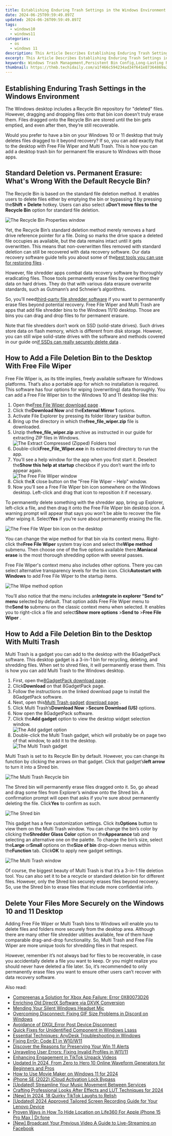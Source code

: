 ```yaml
---
title: Establishing Enduring Trash Settings in the Windows Environment
date: 2024-06-25T09:59:49.897Z
updated: 2024-06-26T09:59:49.897Z
tags:
  - windows10
  - windows11
categories:
  - os
  - windows 11
description: This Article Describes Establishing Enduring Trash Settings in the Windows Environment
excerpt: This Article Describes Establishing Enduring Trash Settings in the Windows Environment
keywords: Windows Trash Management,Persistent Bin Config,Long-Lasting Recycle Settings,Permanent Waste Options,Deleted Items Retention,Environmental Dump Features,Stable Trash Presets
thumbnail: https://thmb.techidaily.com/a1f466c594234ad34f641e87364869a2929ae1aee45db635b3f848c5daefbda2.jpg
---
```


## Establishing Enduring Trash Settings in the Windows Environment

 The Windows desktop includes a Recycle Bin repository for "deleted" files. However, dragging and dropping files onto that bin icon doesn’t truly erase them. Files dragged onto the Recycle Bin are stored until the bin gets emptied, and even after then, they’re still recoverable.

 Would you prefer to have a bin on your Windows 10 or 11 desktop that truly deletes files dragged to it beyond recovery? If so, you can add exactly that to the desktop with Free File Wiper and Multi Trash. This is how you can add a desktop trash bin for permanent file erasure to Windows with those apps.

## Standard Deletion vs. Permanent Erasure: What's Wrong With the Default Recycle Bin?

 The Recycle Bin is based on the standard file deletion method. It enables users to delete files either by emptying the bin or bypassing it by pressing the**Shift + Delete** hotkey. Users can also select a**Don’t move files to the Recycle Bin** option for standard file deletion.

![The Recycle Bin Properties window](https://static1.makeuseofimages.com/wordpress/wp-content/uploads/2023/02/recycle-bin-properties-option.jpg)

 Yet, the Recycle Bin’s standard deletion method merely removes a hard drive reference pointer for a file. Doing so marks the drive space a deleted file occupies as available, but the data remains intact until it gets overwritten. This means that non-overwritten files removed with standard deletion can still be recovered with data recovery software. Our data recovery software guide tells you about some of the[best tools you can use for restoring files](https://www.makeuseof.com/best-data-recovery-software/) .

 However, file shredder apps combat data recovery software by thoroughly eradicating files. Those tools permanently erase files by overwriting their data on hard drives. They do that with various data erasure overwrite standards, such as Gutmann’s and Schneier’s algorithms.

 So, you’ll need[third-party file shredder software](https://www.makeuseof.com/best-file-shredder-programs/) if you want to permanently erase files beyond potential recovery. Free File Wiper and Multi Trash are apps that add file shredder bins to the Windows 11/10 desktop. Those are bins you can drag and drop files to for permanent erasure.

 Note that file shredders don’t work on SSD (solid-state drives). Such drives store data on flash memory, which is different from disk storage. However, you can still wipe solid-state drives with the software and methods covered in our guide on[if SSDs can really securely delete data](https://www.makeuseof.com/tag/ssd-secure-delete-data/) .

## How to Add a File Deletion Bin to the Desktop With Free File Wiper

 Free File Wiper is, as its title implies, freely available software for Windows platforms. That’s also a portable app for which no installation is required. This software has four options for wiping (overwriting) data thoroughly. You can add a Free File Wiper bin to the Windows 10 and 11 desktop like this:

1. Open the[Free File Wiper download page](https://www.softpedia.com/get/Security/Secure-cleaning/Free-File-Wiper.shtml) .
2. Click the**Download Now** and the**External Mirror 1** options.
3. Activate File Explorer by pressing its folder library taskbar button.
4. Bring up the directory in which the**free\_file\_wiper.zip** file is downloaded.
5. Unzip the**free\_file\_wiper.zip** archive as instructed in our guide for extracting ZIP files in Windows.  
![The Extract Compressed (Zipped) Folders tool](https://static1.makeuseofimages.com/wordpress/wp-content/uploads/2023/02/extract-compressed-file-tool.jpg)
6. Double-click**Free\_File\_Wiper.exe** in its extracted directory to run the app.
7. You’ll see a help window for the app when you first start it. Deselect the**Show this help at startup** checkbox if you don’t want the info to appear again.  
![The Free File Wiper window](https://static1.makeuseofimages.com/wordpress/wp-content/uploads/2023/02/free-file-wiper-window.jpg)
8. Click the**X** close button on the "Free File Wiper – Help" window.
9. Now you’ll see a Free File Wiper bin icon somewhere on the Windows desktop. Left-click and drag that icon to reposition it if necessary.

 To permanently delete something with the shredder app, bring up Explorer, left-click a file, and then drag it onto the Free File Wiper bin desktop icon. A warning prompt will appear that says you won’t be able to recover the file after wiping it. Select**Yes** if you’re sure about permanently erasing the file.

![The Free File Wiper bin icon on the desktop](https://static1.makeuseofimages.com/wordpress/wp-content/uploads/2023/02/free-file-wiper-bin-icon.jpg)

 You can change the wipe method for that bin via its context menu. Right-click the**Free File Wiper** system tray icon and select the**Wipe method** submenu. Then choose one of the five options available there.**Maniacal erase** is the most thorough shredding option with several passes.

 Free File Wiper's context menu also includes other options. There you can select alternative transparency levels for the bin icon. Click**Autostart with Windows** to add Free File Wiper to the startup items.

![The Wipe method option](https://static1.makeuseofimages.com/wordpress/wp-content/uploads/2023/02/wipe-method-option.jpg)

 You’ll also notice that the menu includes an**Integrate in explorer “Send to” menu** selected by default. That option adds Free File Wiper menu to the**Send to** submenu on the classic context menu when selected. It enables you to right-click a file and select**Show more options** \>**Send to** \>**Free File Wiper** .

## How to Add a File Deletion Bin to the Desktop With Multi Trash

 Multi Trash is a gadget you can add to the desktop with the 8GadgetPack software. This desktop gadget is a 3-in-1 bin for recycling, deleting, and shredding files. When set to shred files, it will permanently erase them. This is how you can add Multi Trash to the Windows desktop.

1. First, open the[8GadgetPack download page](https://8gadgetpack.net/) .
2. Click**Download** on that 8GadgetPack page.
3. Follow the instructions on the linked download page to install the 8GadgetPack software.
4. Next, open this[Multi Trash gadget](https://www.softpedia.com/get/Windows-Widgets/System-Utilities/Multi-Trash.shtml) [download page](http://www.softpedia.com/get/Windows-Widgets/System-Utilities/Multi-Trash.shtml) .
5. Click Multi Trash’s**Download Now** \>**Secure Download (US)** options.
6. Now open the 8GadgetPack software.
7. Click the**Add gadget** option to view the desktop widget selection window.  
![The Add gadget option](https://static1.makeuseofimages.com/wordpress/wp-content/uploads/2023/02/add-gadget-option.jpg)
8. Double-click the Multi Trash gadget, which will probably be on page two of that window, to add it to the desktop.  
![The Multi Trash gadget](https://static1.makeuseofimages.com/wordpress/wp-content/uploads/2023/02/multi-trash-button.jpg)

 Multi Trash is set to its Recycle Bin by default. However, you can change its function by clicking the arrows on that gadget. Click that gadget’s**left arrow** to turn it into a Shred bin.

![The Multi Trash Recycle bin](https://static1.makeuseofimages.com/wordpress/wp-content/uploads/2023/02/the-multi-trash-recycle-bin.jpg)

 The Shred bin will permanently erase files dragged onto it. So, go ahead and drag some files from Explorer’s window onto the Shred bin. A confirmation prompt will open that asks if you’re sure about permanently deleting the file. Click**Yes** to confirm as such.

![The Shred bin](https://static1.makeuseofimages.com/wordpress/wp-content/uploads/2023/02/the-shred-bin.jpg)

 This gadget has a few customization settings. Click its**Options** button to view them on the Multi Trash window. You can change the bin’s color by clicking the**Shredder Glass Color** option on the**Appearance** tab and selecting an alternative one on the palette. To change the bin’s size, select the**Large** or**Small** options on the**Size of bin** drop-down menus within the**Function** tab. Click**OK** to apply new gadget settings.

![The Multi Trash window](https://static1.makeuseofimages.com/wordpress/wp-content/uploads/2023/02/multi-trash-settings.jpg)

 Of course, the biggest beauty of Multi Trash is that it’s a 3-in-1 file deletion tool. You can also set it to be a recycle or standard deletion bin for different files. However, only the Shred bin securely erases files beyond recovery. So, use the Shred bin to erase files that include more confidential info.

## Delete Your Files More Securely on the Windows 10 and 11 Desktop

 Adding Free File Wiper or Multi Trash bins to Windows will enable you to delete files and folders more securely from the desktop area. Although there are many other file shredder utilities available, few of them have comparable drag-and-drop functionality. So, Multi Trash and Free File Wiper are more unique tools for shredding files in that respect.

 However, remember it’s not always bad for files to be recoverable, in case you accidentally delete a file you want to keep. Or you might realize you should never have deleted a file later. So, it’s recommended to only permanently erase files you want to ensure other users can’t recover with data recovery software.

<ins class="adsbygoogle"
     style="display:block"
     data-ad-format="autorelaxed"
     data-ad-client="ca-pub-7571918770474297"
     data-ad-slot="1223367746"></ins>



<ins class="adsbygoogle"
     style="display:block"
     data-ad-client="ca-pub-7571918770474297"
     data-ad-slot="8358498916"
     data-ad-format="auto"
     data-full-width-responsive="true"></ins>

<span class="atpl-alsoreadstyle">Also read:</span>
<div><ul>
<li><a href="https://win11.techidaily.com/compreenas-a-solution-for-xbox-app-failure-error-0x80073d26/"><u>Compreenas a Solution for Xbox App Failure: Error 0X80073D26</u></a></li>
<li><a href="https://win11.techidaily.com/enriching-old-directx-software-via-dxvk-conversion/"><u>Enriching Old DirectX Software via DXVK Conversion</u></a></li>
<li><a href="https://win11.techidaily.com/mending-your-silent-windows-headset-mic/"><u>Mending Your Silent Windows Headset Mic</u></a></li>
<li><a href="https://win11.techidaily.com/overcoming-disconnect-fixing-gif-size-problems-in-discord-on-windows/"><u>Overcoming Disconnect: Fixing GIF Size Problems in Discord on Windows</u></a></li>
<li><a href="https://win11.techidaily.com/avoidance-of-dxgierror-post-device-disconnect/"><u>Avoidance of DXGI_Error Post Device Disconnect</u></a></li>
<li><a href="https://win11.techidaily.com/quick-fixes-for-unidentified-component-in-windows-lsass/"><u>Quick Fixes for Unidentified Component in Windows Lsass</u></a></li>
<li><a href="https://win11.techidaily.com/essential-techniques-anydesk-troubleshooting-in-windows/"><u>Essential Techniques: AnyDesk Troubleshooting in Windows</u></a></li>
<li><a href="https://win11.techidaily.com/fixing-err0r-code-e1-in-w10w11/"><u>Fixing Err0r: Code E1 in W10/W11</u></a></li>
<li><a href="https://win11.techidaily.com/discover-the-reasons-for-preserving-your-win-11-alerts/"><u>Discover the Reasons for Preserving Your Win 11 Alerts</u></a></li>
<li><a href="https://win11.techidaily.com/unraveling-user-errors-fixing-invalid-profiles-in-w1111/"><u>Unraveling User Errors: Fixing Invalid Profiles in W11/11</u></a></li>
<li><a href="https://extra-resources.techidaily.com/enhancing-engagement-in-tiktok-unpack-videos/"><u>Enhancing Engagement in TikTok Unpack Videos</u></a></li>
<li><a href="https://ai-video-apps.techidaily.com/updated-in-2024-from-zero-to-hero-10-online-waveform-generators-for-beginners-and-pros/"><u>Updated In 2024, From Zero to Hero 10 Online Waveform Generators for Beginners and Pros</u></a></li>
<li><a href="https://extra-skills.techidaily.com/how-to-use-movie-maker-on-windows-11-for-2024/"><u>How to Use Movie Maker on Windows 11 for 2024</u></a></li>
<li><a href="https://activate-lock.techidaily.com/iphone-se-2022-icloud-activation-lock-bypass-by-drfone-ios/"><u>iPhone SE (2022) iCloud Activation Lock Bypass</u></a></li>
<li><a href="https://some-guidance.techidaily.com/updated-streamline-your-music-movement-between-services/"><u>[Updated] Streamline Your Music Movement Between Services</u></a></li>
<li><a href="https://extra-lessons.techidaily.com/crafting-professional-looks-after-effects-and-lut-techniques-for-2024/"><u>Crafting Professional Looks  After Effects and LUT Techniques for 2024</u></a></li>
<li><a href="https://tiktok-videos.techidaily.com/new-in-2024-18-quirky-tiktok-laughs-to-relish/"><u>[New] In 2024, 18 Quirky TikTok Laughs to Relish</u></a></li>
<li><a href="https://screen-recording.techidaily.com/updated-2024-approved-tailored-screen-recording-guide-for-your-lenovo-device/"><u>[Updated] 2024 Approved  Tailored Screen Recording Guide for Your Lenovo Device</u></a></li>
<li><a href="https://location-social.techidaily.com/proven-ways-in-how-to-hide-location-on-life360-for-apple-iphone-15-pro-max-drfone-by-drfone-virtual-ios/"><u>Proven Ways in How To Hide Location on Life360 For Apple iPhone 15 Pro Max | Dr.fone</u></a></li>
<li><a href="https://facebook-video-content.techidaily.com/new-broadcast-your-previous-video-a-guide-to-live-streaming-on-facebook/"><u>[New] Broadcast Your Previous Video  A Guide to Live-Streaming on Facebook</u></a></li>
</ul></div>
